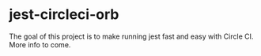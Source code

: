 # jest-circleci-orb

The goal of this project is to make running jest fast and easy with Circle CI. More info to come.
